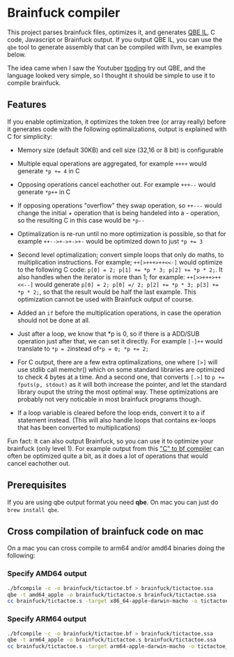 # Brainfuck compiler

This project parses brainfuck files, optimizes it, and generates [QBE IL](https://c9x.me/compile/doc/il.html), C code, Javascript or Brainfuck output. If you output QBE IL, you can use the `qbe` tool to generate assembly that can be compiled with llvm, se examples below.

The idea came when I saw the Youtuber [tsoding](https://www.youtube.com/watch?v=JTjNoejn4iA) try out QBE, and the language looked very simple, so I thought it should be simple to use it to compile brainfuck.

## Features

If you enable optimization, it optimizes the token tree (or array really) before it generates code with the following optimalizations, output is explained with C for simplicity:

- Memory size (default 30KB) and cell size (32,16 or 8 bit) is configurable

- Multiple equal operations are aggregated, for example `++++` would generate `*p += 4` in C

- Opposing operations cancel eachother out. For example `+++--` would generate `*p++` in C

- If opposing operations "overflow" they swap operation, so `++---` would change the initial + operation that is being handeled into a - operation, so the resulting C in this case would be `*p--`

- Optimalization is re-run until no more optimization is possible, so that for example `++-->+->+->+-` would be optimized down to just `*p += 3`

- Second level optimalization; convert simple loops that only do maths, to multiplication instructions. For example; `++[>+++>++<<-]` would optimize to the following C code: `p[0] = 2; p[1] += *p * 3; p[2] += *p * 2;`. It also handles when the iterator is more than 1; for example: `++[>>+++>++<<--]` would generate `p[0] = 2; p[0] =/ 2; p[2] += *p * 3; p[3] += *p * 2;`, so that the result would be half the last example. This optimization cannot be used with Brainfuck output of course.

- Added an `if` before the multiplication operations, in case the operation should not be done at all.

- Just after a loop, we know that *p is 0, so if there is a ADD/SUB operation just after that, we can set it directly. For example `[-]++` would translate to `*p = 2`instead of`*p = 0; *p += 2;`

- For C output, there are a few extra optimalizations, one where `[>]` will use stdlib call memchr() which on some standard libraries are optimized to check 4 bytes at a time. And a second one, that converts `[.>]` to `p += fputs(p, stdout)` as it will both increase the pointer, and let the standard library ouput the string the most optimal way. These optimizations are probably not very noticable in most brainfuck programs though.

- If a loop variable is cleared before the loop ends, convert it to a if statement instead. (This will also handle loops that contains ex-loops that has been converted to multiplications)

Fun fact: It can also output Brainfuck, so you can use it to optimize your brainfuck (only level 1). For example output from this ["C" to bf compiler](https://github.com/elikaski/BF-it) can often be optimized quite a bit, as it does a lot of operations that would cancel eachother out.

## Prerequisites

If you are using qbe output format you need **qbe**. On mac you can just do `brew install qbe`.

## Cross compilation of brainfuck code on mac

On a mac you can cross compile to arm64 and/or amd64 binaries doing the following:

### Specify AMD64 output

```bash
./bfcompile -c -o brainfuck/tictactoe.bf > brainfuck/tictactoe.ssa
qbe -t amd64_apple -o brainfuck/tictactoe.s brainfuck/tictactoe.ssa
cc brainfuck/tictactoe.s -target x86_64-apple-darwin-macho -o tictactoe_amd64
```

### Specify ARM64 output

```bash
./bfcompile -c -o brainfuck/tictactoe.bf > brainfuck/tictactoe.ssa
qbe -t arm64_apple -o brainfuck/tictactoe.s brainfuck/tictactoe.ssa
cc brainfuck/tictactoe.s -target arm64-apple-darwin-macho -o tictactoe_arm64
```

